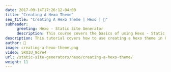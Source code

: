 ```yaml
---
date: 2017-09-14T17:26:12-04:00
title: "Creating A Hexo Theme"
seo_title: "Creating A Hexo Theme | Hexo | 🦒"
subheader:
     greeting: Hexo - Static Site Generator
     description: This course covers the basics of using Hexo - Static Site Generator. Work your way through the articles and we'll teach you everything you need to know to create a professional and scalable website or blog!
description: This tutorial covers how to use creating a hexo theme in Hexo -  Static Site Generator.
author: 🦒
image: creating-a-hexo-theme.png
video: 5ROIU_9dYe4
url: /static-site-generators/hexo/creating-a-hexo-theme/
weight: 11
---
```

